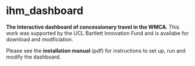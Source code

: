# ihm_dashboard
__The Interactive dashboard of concessionary travel in the WMCA__. This work was supported by the UCL Bartlett Innovation Fund and is availabe for download and modficiation. 

Please see the __installation manual__ (pdf) for instructions to set up, run and modify the dashboard.
